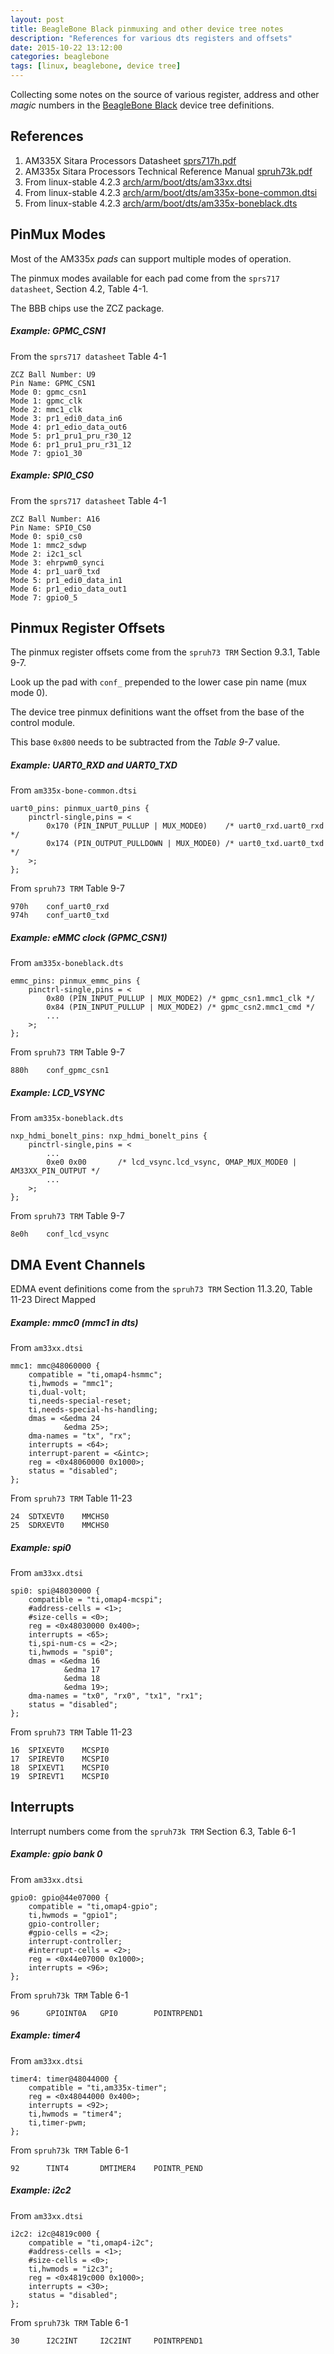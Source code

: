 ```yaml
---
layout: post
title: BeagleBone Black pinmuxing and other device tree notes
description: "References for various dts registers and offsets"
date: 2015-10-22 13:12:00
categories: beaglebone
tags: [linux, beaglebone, device tree]
---
```


Collecting some notes on the source of various register, address and other *magic* numbers in the [BeagleBone Black][bbb] device tree definitions.

## References

1. AM335X Sitara Processors Datasheet [sprs717h.pdf][sprs717]
2. AM335x Sitara Processors Technical Reference Manual [spruh73k.pdf][spruh73]
3. From linux-stable 4.2.3 [arch/arm/boot/dts/am33xx.dtsi][am33xx.dtsi]
4. From linux-stable 4.2.3 [arch/arm/boot/dts/am335x-bone-common.dtsi][am335x-bone-common.dtsi]
5. From linux-stable 4.2.3 [arch/arm/boot/dts/am335x-boneblack.dts][am335x-boneblack.dts]

## PinMux Modes

Most of the AM335x *pads* can support multiple modes of operation.

The pinmux modes available for each pad come from the `sprs717 datasheet`, Section 4.2, Table 4-1.

The BBB chips use the ZCZ package.

##### Example: **GPMC\_CSN1**

From the `sprs717 datasheet` Table 4-1

	ZCZ Ball Number: U9
	Pin Name: GPMC_CSN1
	Mode 0: gpmc_csn1
	Mode 1: gpmc_clk
	Mode 2: mmc1_clk
	Mode 3: pr1_edi0_data_in6
	Mode 4: pr1_edio_data_out6
	Mode 5: pr1_pru1_pru_r30_12
	Mode 6: pr1_pru1_pru_r31_12
	Mode 7: gpio1_30

##### Example: **SPI0\_CS0**

From the `sprs717 datasheet` Table 4-1

	ZCZ Ball Number: A16
	Pin Name: SPI0_CS0
	Mode 0: spi0_cs0
	Mode 1: mmc2_sdwp
	Mode 2: i2c1_scl
	Mode 3: ehrpwm0_synci
	Mode 4: pr1_uar0_txd
	Mode 5: pr1_edi0_data_in1
	Mode 6: pr1_edio_data_out1
	Mode 7: gpio0_5
	
## Pinmux Register Offsets

The pinmux register offsets come from the `spruh73 TRM` Section 9.3.1, Table 9-7.

Look up the pad with `conf_` prepended to the lower case pin name (mux mode 0).

The device tree pinmux definitions want the offset from the base of the control module.

This base `0x800` needs to be subtracted from the *Table 9-7* value.
  
##### Example: **UART0\_RXD** and **UART0\_TXD**

From `am335x-bone-common.dtsi`

    uart0_pins: pinmux_uart0_pins {
        pinctrl-single,pins = <
            0x170 (PIN_INPUT_PULLUP | MUX_MODE0)    /* uart0_rxd.uart0_rxd */
            0x174 (PIN_OUTPUT_PULLDOWN | MUX_MODE0) /* uart0_txd.uart0_txd */
        >;
    };

From `spruh73 TRM` Table 9-7

	970h	conf_uart0_rxd
	974h	conf_uart0_txd


##### Example: eMMC clock (**GPMC\_CSN1**)

From `am335x-boneblack.dts`

    emmc_pins: pinmux_emmc_pins {
        pinctrl-single,pins = <
            0x80 (PIN_INPUT_PULLUP | MUX_MODE2) /* gpmc_csn1.mmc1_clk */
            0x84 (PIN_INPUT_PULLUP | MUX_MODE2) /* gpmc_csn2.mmc1_cmd */
			...
		>;
    };

From `spruh73 TRM` Table 9-7

	880h	conf_gpmc_csn1
 
	
##### Example: **LCD\_VSYNC**

From `am335x-boneblack.dts`

    nxp_hdmi_bonelt_pins: nxp_hdmi_bonelt_pins {
        pinctrl-single,pins = <
            ...
            0xe0 0x00       /* lcd_vsync.lcd_vsync, OMAP_MUX_MODE0 | AM33XX_PIN_OUTPUT */
		    ...
		>;
	};

From `spruh73 TRM` Table 9-7

	8e0h	conf_lcd_vsync

## DMA Event Channels
	
EDMA event definitions come from the `spruh73 TRM` Section 11.3.20, Table 11-23 Direct Mapped

##### Example: mmc0 (mmc1 in dts)

From `am33xx.dtsi`
	
    mmc1: mmc@48060000 {
        compatible = "ti,omap4-hsmmc";
        ti,hwmods = "mmc1";
        ti,dual-volt;
        ti,needs-special-reset;
        ti,needs-special-hs-handling;
        dmas = <&edma 24
                &edma 25>;
        dma-names = "tx", "rx";
        interrupts = <64>;
        interrupt-parent = <&intc>;
        reg = <0x48060000 0x1000>;
        status = "disabled";
    };

From `spruh73 TRM` Table 11-23

	24	SDTXEVT0	MMCHS0
	25	SDRXEVT0	MMCHS0


##### Example: spi0
	
From `am33xx.dtsi`
	
    spi0: spi@48030000 {
        compatible = "ti,omap4-mcspi";
        #address-cells = <1>;
        #size-cells = <0>;
        reg = <0x48030000 0x400>;
        interrupts = <65>;
        ti,spi-num-cs = <2>;
        ti,hwmods = "spi0";
        dmas = <&edma 16
                &edma 17
                &edma 18
                &edma 19>;
        dma-names = "tx0", "rx0", "tx1", "rx1";
        status = "disabled";
    };

From `spruh73 TRM` Table 11-23

	16	SPIXEVT0	MCSPI0
	17	SPIREVT0	MCSPI0
	18	SPIXEVT1	MCSPI0
	19	SPIREVT1	MCSPI0
	

## Interrupts
	
Interrupt numbers come from the `spruh73k TRM` Section 6.3, Table 6-1

##### Example: gpio bank 0

From `am33xx.dtsi`

    gpio0: gpio@44e07000 {
        compatible = "ti,omap4-gpio";
        ti,hwmods = "gpio1";
        gpio-controller;
        #gpio-cells = <2>;
        interrupt-controller;
        #interrupt-cells = <2>;
        reg = <0x44e07000 0x1000>;
        interrupts = <96>;
    };

From `spruh73k TRM` Table 6-1

	96		GPIOINT0A	GPI0		POINTRPEND1


##### Example: timer4

From `am33xx.dtsi`

    timer4: timer@48044000 {
        compatible = "ti,am335x-timer";
        reg = <0x48044000 0x400>;
        interrupts = <92>;
        ti,hwmods = "timer4";
        ti,timer-pwm;
    };

From `spruh73k TRM` Table 6-1

	92		TINT4		DMTIMER4	POINTR_PEND

	
##### Example: i2c2

From `am33xx.dtsi`

    i2c2: i2c@4819c000 {
        compatible = "ti,omap4-i2c";
        #address-cells = <1>;
        #size-cells = <0>;
        ti,hwmods = "i2c3";
        reg = <0x4819c000 0x1000>;
        interrupts = <30>;
        status = "disabled";
    };


From `spruh73k TRM` Table 6-1	

	30		I2C2INT		I2C2INT		POINTRPEND1


[bbb]: http://www.beagleboard.org/	
[sprs717]: http://www.ti.com/lit/sprs717
[spruh73]: http://www.ti.com/lit/spruh73
[am33xx.dtsi]: https://git.kernel.org/cgit/linux/kernel/git/stable/linux-stable.git/tree/arch/arm/boot/dts/am33xx.dtsi?id=refs/tags/v4.2.3
[am335x-bone-common.dtsi]: https://git.kernel.org/cgit/linux/kernel/git/stable/linux-stable.git/tree/arch/arm/boot/dts/am335x-bone-common.dtsi?id=refs/tags/v4.2.3
[am335x-boneblack.dts]: https://git.kernel.org/cgit/linux/kernel/git/stable/linux-stable.git/tree/arch/arm/boot/dts/am335x-boneblack.dts?id=refs/tags/v4.2.3
